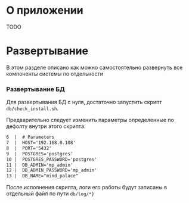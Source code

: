 # О приложении
TODO

# Развертывание 
В этом разделе описано как можно самостоятельно развернуть все компоненты системы по отдельности

### Развертывание БД
Для развертывания БД с нуля, достаточно запустить скрипт `db/check_install.sh`.

Предварительно следует изменить параметры определенные по дефолту внутри этого скрипта:
```txt
6  |  # Parameters
7  |  HOST='192.168.0.108'
8  |  PORT='5432'
9  |  POSTGRES='postgres'
10 |  POSTGRES_PASSWORD='postgres'
11 |  DB_ADMIN='mp_admin'
12 |  DB_ADMIN_PASSWORD='mp_admin'
13 |  DB_NAME="mind_palace"
```
После исполнения скрипта, логи его работы будут записаны в отдельный файл по пути `db/log/*}`